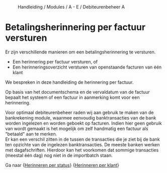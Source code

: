 <properties>
	<page>
		<title>Introductie</title>
	</page>
	<menu>
		<position>Handleiding / Modules / A - E / Debiteurenbeheer </position> 
		<title>Introductie</title>
		<sort>A</sort>
	</menu>
</properties>

# Betalingsherinnering per factuur versturen #

Er zijn verschillende manieren om een betalingsherinnering te versturen.
- Een herinnering per factuur versturen, of
- Een herinneringsoverzicht versturen van openstaande facturen van één klant

We bespreken in deze handleiding de herinnering per factuur.

Op basis van het documentschema en de vervaldatum van de factuur bepaalt het systeem of een factuur in aanmerking komt voor een herinnering. 

<div class="tip">
Voor optimaal debiteurenbeheer raden wij aan gebruik te maken van de bankrekening module, waarmee eenvoudig banktransacties van de bank worden ingelezen en worden geboekt op facturen. Indien hier geen gebruik van wordt gemaakt is het mogelijk om zelf handmatig een factuur als "betaald" aan te merken.
</div>

<div class="tip">
Er kan een verschil zitten in de tussen de transacties die je ziet bij de bank ten opzichte van de ingelezen banktransacties. De meeste banken werken met dagafschriften. Hierdoor kan het voorkomen dat sommige transacties (meestal één dag) nog niet in de importbatch staan.
</div>

Ga naar {[Herinneren per status]()} {[Herinneren per klant]()}